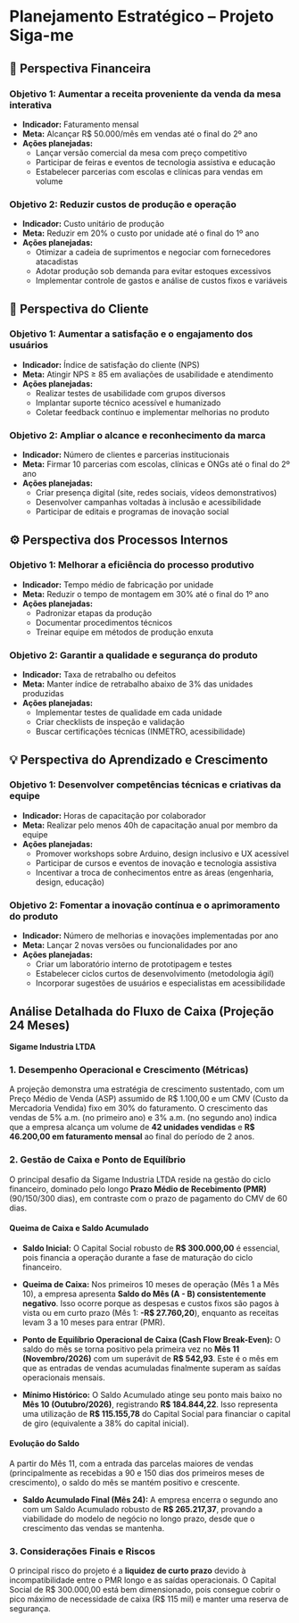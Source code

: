 # Planejamento Estratégico – Projeto Siga-me

## 🎯 Perspectiva Financeira
### Objetivo 1: Aumentar a receita proveniente da venda da mesa interativa
- **Indicador:** Faturamento mensal
- **Meta:** Alcançar R$ 50.000/mês em vendas até o final do 2º ano
- **Ações planejadas:**
  - Lançar versão comercial da mesa com preço competitivo
  - Participar de feiras e eventos de tecnologia assistiva e educação
  - Estabelecer parcerias com escolas e clínicas para vendas em volume

### Objetivo 2: Reduzir custos de produção e operação
- **Indicador:** Custo unitário de produção
- **Meta:** Reduzir em 20% o custo por unidade até o final do 1º ano
- **Ações planejadas:**
  - Otimizar a cadeia de suprimentos e negociar com fornecedores atacadistas
  - Adotar produção sob demanda para evitar estoques excessivos
  - Implementar controle de gastos e análise de custos fixos e variáveis


## 🤝 Perspectiva do Cliente
### Objetivo 1: Aumentar a satisfação e o engajamento dos usuários
- **Indicador:** Índice de satisfação do cliente (NPS)
- **Meta:** Atingir NPS ≥ 85 em avaliações de usabilidade e atendimento
- **Ações planejadas:**
  - Realizar testes de usabilidade com grupos diversos
  - Implantar suporte técnico acessível e humanizado
  - Coletar feedback contínuo e implementar melhorias no produto

### Objetivo 2: Ampliar o alcance e reconhecimento da marca
- **Indicador:** Número de clientes e parcerias institucionais
- **Meta:** Firmar 10 parcerias com escolas, clínicas e ONGs até o final do 2º ano
- **Ações planejadas:**
  - Criar presença digital (site, redes sociais, vídeos demonstrativos)
  - Desenvolver campanhas voltadas à inclusão e acessibilidade
  - Participar de editais e programas de inovação social


## ⚙️ Perspectiva dos Processos Internos
### Objetivo 1: Melhorar a eficiência do processo produtivo
- **Indicador:** Tempo médio de fabricação por unidade
- **Meta:** Reduzir o tempo de montagem em 30% até o final do 1º ano
- **Ações planejadas:**
  - Padronizar etapas da produção
  - Documentar procedimentos técnicos
  - Treinar equipe em métodos de produção enxuta

### Objetivo 2: Garantir a qualidade e segurança do produto
- **Indicador:** Taxa de retrabalho ou defeitos
- **Meta:** Manter índice de retrabalho abaixo de 3% das unidades produzidas
- **Ações planejadas:**
  - Implementar testes de qualidade em cada unidade
  - Criar checklists de inspeção e validação
  - Buscar certificações técnicas (INMETRO, acessibilidade)


## 💡 Perspectiva do Aprendizado e Crescimento
### Objetivo 1: Desenvolver competências técnicas e criativas da equipe
- **Indicador:** Horas de capacitação por colaborador
- **Meta:** Realizar pelo menos 40h de capacitação anual por membro da equipe
- **Ações planejadas:**
  - Promover workshops sobre Arduino, design inclusivo e UX acessível
  - Participar de cursos e eventos de inovação e tecnologia assistiva
  - Incentivar a troca de conhecimentos entre as áreas (engenharia, design, educação)

### Objetivo 2: Fomentar a inovação contínua e o aprimoramento do produto
- **Indicador:** Número de melhorias e inovações implementadas por ano
- **Meta:** Lançar 2 novas versões ou funcionalidades por ano
- **Ações planejadas:**
  - Criar um laboratório interno de prototipagem e testes
  - Estabelecer ciclos curtos de desenvolvimento (metodologia ágil)
  - Incorporar sugestões de usuários e especialistas em acessibilidade

## Análise Detalhada do Fluxo de Caixa (Projeção 24 Meses)

**Sigame Industria LTDA**

### 1. Desempenho Operacional e Crescimento (Métricas)

A projeção demonstra uma estratégia de crescimento sustentado, com um Preço Médio de Venda (ASP) assumido de R$ 1.100,00 e um CMV (Custo da Mercadoria Vendida) fixo em 30% do faturamento.
O crescimento das vendas de 5% a.m. (no primeiro ano) e 3% a.m. (no segundo ano) indica que a empresa alcança um volume de **42 unidades vendidas** e **R$ 46.200,00 em faturamento mensal** ao final do período de 2 anos.

### 2. Gestão de Caixa e Ponto de Equilíbrio

O principal desafio da Sigame Industria LTDA reside na gestão do ciclo financeiro, dominado pelo longo **Prazo Médio de Recebimento (PMR)** (90/150/300 dias), em contraste com o prazo de pagamento do CMV de 60 dias.

#### Queima de Caixa e Saldo Acumulado

* **Saldo Inicial:** O Capital Social robusto de **R$ 300.000,00** é essencial, pois financia a operação durante a fase de maturação do ciclo financeiro.

* **Queima de Caixa:** Nos primeiros 10 meses de operação (Mês 1 a Mês 10), a empresa apresenta **Saldo do Mês (A - B) consistentemente negativo**. Isso ocorre porque as despesas e custos fixos são pagos à vista ou em curto prazo (Mês 1: **-R$ 27.760,20**), enquanto as receitas levam 3 a 10 meses para entrar (PMR).

* **Ponto de Equilíbrio Operacional de Caixa (Cash Flow Break-Even):** O saldo do mês se torna positivo pela primeira vez no **Mês 11 (Novembro/2026)** com um superávit de **R$ 542,93**. Este é o mês em que as entradas de vendas acumuladas finalmente superam as saídas operacionais mensais.

* **Mínimo Histórico:** O Saldo Acumulado atinge seu ponto mais baixo no **Mês 10 (Outubro/2026)**, registrando **R$ 184.844,22**. Isso representa uma utilização de **R$ 115.155,78** do Capital Social para financiar o capital de giro (equivalente a 38% do capital inicial).

#### Evolução do Saldo

A partir do Mês 11, com a entrada das parcelas maiores de vendas (principalmente as recebidas a 90 e 150 dias dos primeiros meses de crescimento), o saldo do mês se mantém positivo e crescente.

* **Saldo Acumulado Final (Mês 24):** A empresa encerra o segundo ano com um Saldo Acumulado robusto de **R$ 265.217,37**, provando a viabilidade do modelo de negócio no longo prazo, desde que o crescimento das vendas se mantenha.

### 3. Considerações Finais e Riscos

O principal risco do projeto é a **liquidez de curto prazo** devido à incompatibilidade entre o PMR longo e as saídas operacionais. O Capital Social de R$ 300.000,00 está bem dimensionado, pois consegue cobrir o pico máximo de necessidade de caixa (R$ 115 mil) e manter uma reserva de segurança.


